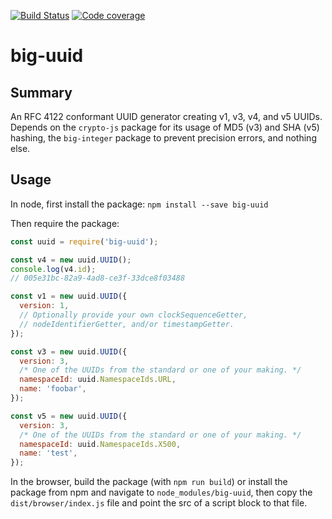 [![Build Status](https://travis-ci.org/furkleindustries/big-uuid.svg?branch=master)](https://travis-ci.org/furkleindustries/big-uuid)
[![Code coverage](https://codecov.io/gh/furkleindustries/big-uuid/branch/master/graph/badge.svg)](https://codecov.io/gh/furkleindustries/big-uuid/)

# big-uuid

## Summary

An RFC 4122 conformant UUID generator creating v1, v3, v4, and v5 UUIDs. Depends on the `crypto-js` package for its usage of MD5 (v3) and SHA (v5) hashing, the `big-integer` package to prevent precision errors, and nothing else.

## Usage

In node, first install the package:
`npm install --save big-uuid`

Then require the package:

```javascript
const uuid = require('big-uuid');

const v4 = new uuid.UUID();
console.log(v4.id);
// 005e31bc-82a9-4ad8-ce3f-33dce8f03488

const v1 = new uuid.UUID({
  version: 1,
  // Optionally provide your own clockSequenceGetter,
  // nodeIdentifierGetter, and/or timestampGetter.
});

const v3 = new uuid.UUID({
  version: 3,
  /* One of the UUIDs from the standard or one of your making. */
  namespaceId: uuid.NamespaceIds.URL,
  name: 'foobar',
});

const v5 = new uuid.UUID({
  version: 3,
  /* One of the UUIDs from the standard or one of your making. */
  namespaceId: uuid.NamespaceIds.X500,
  name: 'test',
});
```

In the browser, build the package (with `npm run build`) or install the package from npm and navigate to `node_modules/big-uuid`, then copy the `dist/browser/index.js` file and point the src of a script block to that file.